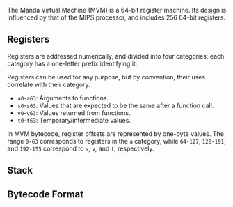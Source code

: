 The Manda Virtual Machine (MVM) is a 64-bit register machine. Its design is influenced by that of the MIPS
processor, and includes 256 64-bit registers.

## Registers
Registers are addressed numerically, and divided
into four categories; each category has a one-letter
prefix identifying it.

Registers can be used for any purpose, but by convention,
their uses correlate with their category.

* `a0`-`a63`: Arguments to functions.
* `s0`-`s63`: Values that are expected to be the same after
a function call.
* `v0`-`v63`: Values returned from functions.
* `t0`-`t63`: Temporary/intermediate values.

In MVM bytecode, register offsets are represented by
one-byte values. The range `0-63` corresponds to registers in
the `a` category, while `64-127`, `128-191`, and `192-155`
correspond to `s`, `v`, and `t`, respectively.

## Stack

## Bytecode Format